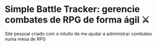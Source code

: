 # Simple Battle Tracker: gerencie combates de RPG de forma ágil ⚔️
 Site pessoal criado com o intuito de me ajudar a administrar combates numa mesa de RPG
